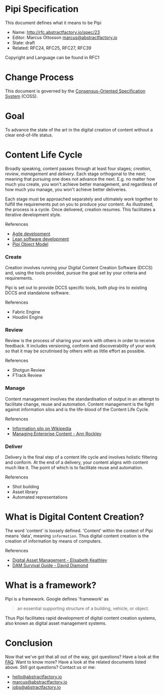 # Pipi Specification

This document defines what it means to be Pipi

* Name: http://rfc.abstractfactory.io/spec/23
* Editor: Marcus Ottosson <marcus@abstractfactory.io>
* State: draft
* Related: RFC24, RFC25, RFC27, RFC39

Copyright and Language can be found in RFC1

# Change Process

This document is governed by the [Consensus-Oriented Specification System](http://www.digistan.org/spec:1/COSS) (COSS).

# Goal

To advance the state of the art in the digital creation of content without a clear end-of-life status.

# Content Life Cycle
<!-- ![](https://dl.dropbox.com/s/y0gzwyhww5xl1hc/cycle_small.png "Content Life Cycle") -->

Broadly speaking, content passes through at least four stages; *creation*, *review*, *management* and *delivery*. Each stage orthogonal to the next; meaning that pursuing one does not advance the next. E.g. no matter how much you create, you won't achieve better management, and regardless of how much you manage, you won't achieve better deliveries.

Each stage must be approached separately and ultimately work together to fulfill the requirements put on you to produce your content. As illustrated, the process is a cycle. Once delivered, creation resumes. This facilitates a iterative development style.

References

* [Agile development](http://en.wikipedia.org/wiki/Agile_software_development)
* [Lean software development](http://en.wikipedia.org/wiki/Lean_software_development)
* [Pipi Object Model][]

### Create
<!-- ![](https://dl.dropbox.com/s/1buwumlf7ytaiep/create_small.png "Create") -->

Creation involves running your Digital Content Creation Software (DCCS) and, using the tools provided, pursue the goal set by your criteria and requirements.

Pipi is set out to provide DCCS specific tools, both plug-ins to existing DCCS and standalone software.

References

* Fabric Engine
* Houdini Engine

### Review
<!-- ![](https://dl.dropbox.com/s/3kq2b1np6vrj13j/review_small.png "Review") -->

Review is the process of sharing your work with others in order to receive feedback. It includes versioning, conform and discoverability of your work so that it may be scrutinised by others with as little effort as possible.

References

* Shotgun Review
* FTrack Review

### Manage
<!-- ![](https://dl.dropbox.com/s/5d4ujps4fgteptq/manage_small.png "Manage") -->

Content management involves the standardisation of output in an attempt to facilitate change, reuse and automation. Content management is the fight against information silos and is the life-blood of the Content Life Cycle.

References

* [Information silo on Wikipedia](http://en.wikipedia.org/wiki/Information_silo)
* [Managing Enterprise Content - Ann Rockley][]

### Deliver
<!-- ![](https://dl.dropbox.com/s/drp352hk7hkoe1z/deliver_small.png "Deliver") -->

Delivery is the final step of a content life cycle and involves holistic filtering and conform. At the end of a delivery, your content aligns with content much like it. The point of which is to facilitate reuse and automation.

References

* Shot building
* Asset library
* Automated representations

# What is Digital Content Creation?

The word 'content' is loosely defined. 'Content' within the context of Pipi means 'data', meaning `information`. Thus digital content creation is the creation of information by means of computers.

References

* [Digital Asset Management - Elisabeth Keathley][]
* [DAM Survival Guide - David Diamond][]

# What is a framework?

Pipi is a framework. Google defines 'framework' as 

> an essential supporting structure of a building, vehicle, or object.

Thus Pipi facilitates rapid development of digital content creation systems, also known as digital asset management systems.

# Conclusion

Now that we've got that all out of the way, got questions? Have a look at the [FAQ][]. Want to know more? Have a look at the related documents listed above. Still got questions? Contact us or me:

* <hello@abstractfactory.io>
* <marcus@abstractfactory.io>
* <jobs@abstractfactory.io>

[Pipi Object Model]: http://www.abstractfactory.io/blog/pipi-object-model-pt-1
[Managing Enterprise Content - Ann Rockley]: http://amzn.to/1iecGhU
[Digital Asset Management - Elisabeth Keathley]: http://amzn.to/1nnVTei
[DAM Survival Guide - David Diamond]: http://amzn.to/1l05t4x
[Configurable Content]: http://rfc.abstractfactory.io/spec/31/
[Metadata]: http://rfc.abstractfactory.io/spec/24
[Requirements]: http://rfc.abstractfactory.io/spec/25
[Architecture]: http://rfc.abstractfactory.io/spec/27
[FAQ]: http://rfc.abstractfactory.io/spec/28